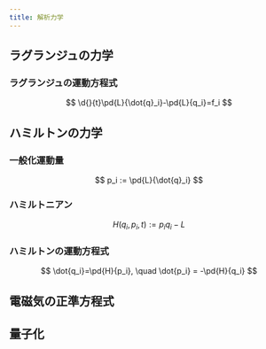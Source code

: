 ```yaml
---
title: 解析力学
---
```


## ラグランジュの力学

### ラグランジュの運動方程式

$$
\d{}{t}\pd{L}{\dot{q}_i}-\pd{L}{q_i}=f_i
$$

## ハミルトンの力学

### 一般化運動量

$$
p_i := \pd{L}{\dot{q}_i}
$$

### ハミルトニアン

$$
H(q_i,p_i,t) := p_iq_i - L
$$

### ハミルトンの運動方程式

$$
\dot{q_i}=\pd{H}{p_i}, \quad \dot{p_i} = -\pd{H}{q_i}
$$

## 電磁気の正準方程式

## 量子化

